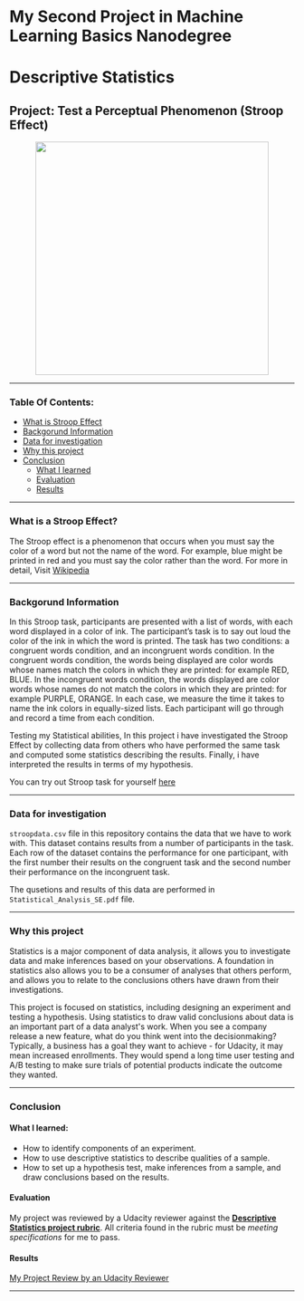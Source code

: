 # My Second Project in Machine Learning Basics Nanodegree
# Descriptive Statistics
## Project: Test a Perceptual Phenomenon (Stroop Effect)

<p align = 'center'><img src = 'stroop_logo.jpg', height=412, width =412></p>

-----

### Table Of Contents:
- [What is Stroop Effect](#what-is-stroop-effect)
- [Backgorund Information](#backgorund-information)
- [Data for investigation](#data-for-investigation)
- [Why this project](#why-this-project)
- [Conclusion](#conclusion)<br>
    - [What I learned](#what-i-learned)<br>
    - [Evaluation](#evaluation)
    - [Results](#results)

----
### What is a Stroop Effect?

The Stroop effect is a phenomenon that occurs when you must say the color of a word but not the name of the word. For example, blue might be printed in red and you must say the color rather than the word. For more in detail, Visit [Wikipedia](https://en.wikipedia.org/wiki/Stroop_effect)

-----

### Backgorund Information

In this Stroop task, participants are presented with a list of words, with each word displayed in a color of ink. The participant’s task is to say out loud the color of the ink in which the word is printed. The task has two conditions: a congruent words condition, and an incongruent words condition. In the congruent words condition, the words being displayed are color words whose names match the colors in which they are printed: for example RED, BLUE. In the incongruent words condition, the words displayed are color words whose names do not match the colors in which they are printed: for example PURPLE, ORANGE. In each case, we measure the time it takes to name the ink colors in equally-sized lists. Each participant will go through and record a time from each condition.

Testing my Statistical abilities, In this project i have investigated the Stroop Effect by collecting data from others who have performed the same task and computed some statistics describing the results. Finally, i have interpreted the results in terms of my hypothesis.

You can try out Stroop task for yourself [here](https://faculty.washington.edu/chudler/java/ready.html)

-----

### Data for investigation

`stroopdata.csv` file in this repository contains the data that we have to work with. This dataset contains results from a number of participants in the task. Each row of the dataset contains the performance for one participant, with the first number their results on the congruent task and the second number their performance on the incongruent task. 

The qusetions and results of this data are performed in `Statistical_Analysis_SE.pdf` file.

-----

### Why this project

Statistics is a major component of data analysis, it allows you to investigate data and make inferences based on your observations. A foundation in statistics also allows you to be a consumer of analyses that others perform, and allows you to relate to the conclusions others have drawn from their investigations.

This project is focused on statistics, including designing an experiment and testing a hypothesis. Using statistics to draw valid conclusions about data is an important part of a data analyst's work. When you see a company release a new feature, what do you think went into the decisionmaking? Typically, a business has a goal they want to achieve - for Udacity, it may mean increased enrollments. They would spend a long time user testing and A/B testing to make sure trials of potential products indicate the outcome they wanted.

-----

### Conclusion

#### What I learned:

- How to identify components of an experiment.
- How to use descriptive statistics to describe qualities of a sample.
- How to set up a hypothesis test, make inferences from a sample, and draw conclusions based on the results.
 

#### Evaluation

My project was reviewed by a Udacity reviewer against the **<a href="https://review.udacity.com/#!/projects/4582204201/rubric" target="_blank">Descriptive Statistics project rubric</a>**. All criteria found in the rubric must be *meeting specifications* for me to pass.

#### Results
[My Project Review by an Udacity Reviewer](https://review.udacity.com/#!/reviews/958481)

-----